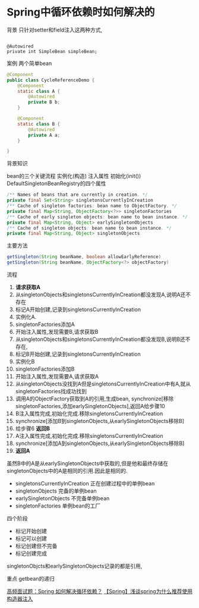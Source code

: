 # Spring中循环依赖时如何解决的



背景 只针对setter和field注入这两种方式,

```

@Autowired
private int SimpleBean simpleBean;

```



案例 两个简单bean

```java
@Component
public class CycleReferenceDemo {
    @Component
    static class A {
        @Autowired
        private B b;
    }

    @Component
    static class B {
        @Autowired
        private A a;
    }

}
```
背景知识

bean的三个关键流程  实例化(构造)   注入属性 初始化(init())
DefaultSingletonBeanRegistry的四个属性
```java
/** Names of beans that are currently in creation. */
private final Set<String> singletonsCurrentlyInCreation 
/** Cache of singleton factories: bean name to ObjectFactory. */
private final Map<String, ObjectFactory<?>> singletonFactories 
/** Cache of early singleton objects: bean name to bean instance. */
private final Map<String, Object> earlySingletonObjects 
/** Cache of singleton objects: bean name to bean instance. */
private final Map<String, Object> singletonObjects 
```
主要方法
```java
getSingleton(String beanName, boolean allowEarlyReference)
getSingleton(String beanName, ObjectFactory<?> objectFactory)    
```
流程 




1. **请求获取A**
2. 从singletonObjects和singletonsCurrentlyInCreation都没发现A,说明A还不存在
3. 标记A开始创建,记录到singletonsCurrentlyInCreation
4. 实例化A.
5. singletonFactories添加A
6. 开始注入属性,发现需要B,请求获取B
7. 从singletonObjects和singletonsCurrentlyInCreation都没发现B,说明B还不存在,
8. 标记B开始创建,记录到singletonsCurrentlyInCreation
9. 实例化B
10. singletonFactories添加B
11. 开始注入属性,发现需要A,请求获取A
12. 从singletonObjects没找到A但是singletonsCurrentlyInCreation中有A,就从singletonFactories找成功找到
13. 调用A的ObjectFactory获取到A的引用,生成bean, synchronize[移除singletonFactories,添加earlySingletonObjects],返回A给步骤10
14. B注入属性完成,初始化完成.移除singletonsCurrentlyInCreation
15. synchronize[添加B到singletonObjects,从earlySingletonObjects移除B]
16. 给步骤6 **返回B**
17. A注入属性完成,初始化完成.移除singletonsCurrentlyInCreation
18. synchronize[添加A到singletonObjects,从earlySingletonObjects移除B]
19. **返回A**

虽然B中的A是从earlySingletonObjects中获取的,但是他和最终存储在singletonObjects中的A是相同的引用.因此是相同的.





* singletonsCurrentlyInCreation 正在创建过程中的单例bean
* singletonObjects  完备的单例bean
* earlySingletonObjects 不完备单例bean
* singletonFactories 单例bean的工厂

四个阶段

* 标记开始创建
* 标记可以创建
* 标记创建但不完备
* 标记创建完成

singletonObjcts和earlySingletonObjects记录的都是引用,




重点 getbean的递归





[高频面试题：Spring 如何解决循环依赖？](https://zhuanlan.zhihu.com/p/84267654)
[【Spring】浅谈spring为什么推荐使用构造器注入](https://www.cnblogs.com/joemsu/p/7688307.html)